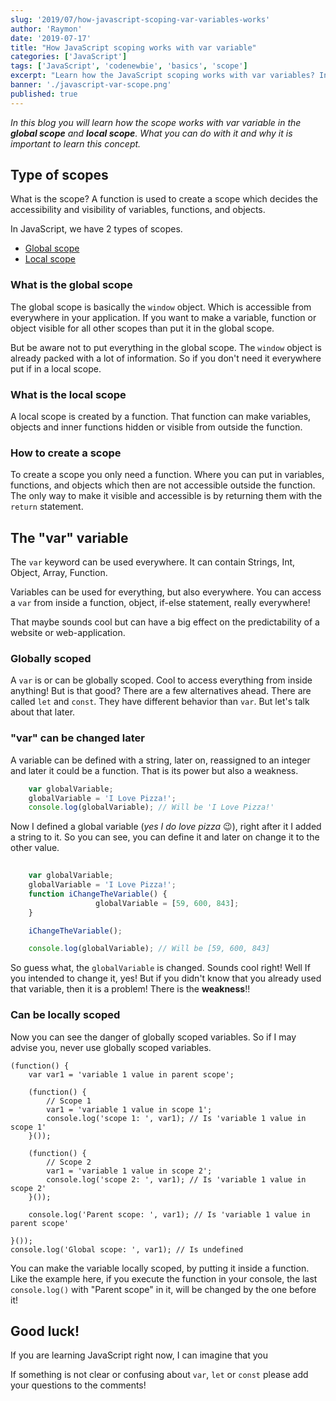 ```yaml
---
slug: '2019/07/how-javascript-scoping-var-variables-works'
author: 'Raymon'
date: '2019-07-17'
title: "How JavaScript scoping works with var variable"
categories: ['JavaScript']
tags: ['JavaScript', 'codenewbie', 'basics', 'scope']
excerpt: "Learn how the JavaScript scoping works with var variables? In this blog I will tell you all about it 😉"
banner: './javascript-var-scope.png'
published: true
---
```


*In this blog you will learn how the scope works with var variable in the **‌global scope** and **local scope**. What you can do with it and why it is important to learn this concept.*

## Type of scopes

What is the scope? A function is used to create a scope which decides the accessibility and visibility of variables, functions, and objects.

In JavaScript, we have 2 types of scopes.

- [Global scope](#what-is-the-global-scope)
- [Local scope](#what-is-the-local-scope)

### What is the global scope

The global scope is basically the `window` object. Which is accessible from everywhere in your application. If you want to make a variable, function or object visible for all other scopes than put it in the global scope.

But be aware not to put everything in the global scope. The `window` object is already packed with a lot of information. So if you don't need it everywhere put if in a local scope.

### What is the local scope

A local scope is created by a function. That function can make variables, objects and inner functions hidden or visible from outside the function.

### How to create a scope

To create a scope you only need a function. Where you can put in variables, functions, and objects which then are not accessible outside the function. The only way to make it visible and accessible is by returning them with the `return` statement.

## The "var" variable

The `var` keyword can be used everywhere. It can contain Strings, Int, Object, Array, Function. 

Variables can be used for everything, but also everywhere. You can access a `var` from inside a function, object, if-else statement, really everywhere! 

That maybe sounds cool but can have a big effect on the predictability of a website or web-application.

### Globally scoped

A `var` is or can be globally scoped. Cool to access everything from inside anything! But is that good? There are a few alternatives ahead. There are called `let` and `const`. They have different behavior than `var`. But let's talk about that later.

### "var" can be changed later

A variable can be defined with a string, later on, reassigned to an integer and later it could be a function.  That is its power but also a weakness.

``` javascript
    var globalVariable;
    globalVariable = 'I Love Pizza!';
    console.log(globalVariable); // Will be 'I Love Pizza!'
```

Now I defined a global variable (_yes I do love pizza_ 😉), right after it I added a string to it. So you can see, you can define it and later on change it to the other value.

``` javascript
    
    var globalVariable;
    globalVariable = 'I Love Pizza!';
    function iChangeTheVariable() {
		           globalVariable = [59, 600, 843];
    }

    iChangeTheVariable();

    console.log(globalVariable); // Will be [59, 600, 843]
```

So guess what, the `globalVariable` is changed. Sounds cool right! Well If you intended to change it, yes! But if you didn't know that you already used that variable, then it is a problem! There is the **weakness**!!

### Can be locally scoped

Now you can see the danger of globally scoped variables. So if I may advise you, never use globally scoped variables.

    (function() {
        var var1 = 'variable 1 value in parent scope';

        (function() {
            // Scope 1
            var1 = 'variable 1 value in scope 1';
            console.log('scope 1: ', var1); // Is 'variable 1 value in scope 1'
        }());

        (function() {
            // Scope 2
            var1 = 'variable 1 value in scope 2';
            console.log('scope 2: ', var1); // Is 'variable 1 value in scope 2'
        }());

        console.log('Parent scope: ', var1); // Is 'variable 1 value in parent scope'

    }());
    console.log('Global scope: ', var1); // Is undefined


You can make the variable locally scoped, by putting it inside a function. Like the example here, if you execute the function in your console, the last `console.log()` with "Parent scope" in it, will be changed by the one before it!

## Good luck!

If you are learning JavaScript right now, I can imagine that you

If something is not clear or confusing about `var`, `let` or `const` please add your questions to the comments!